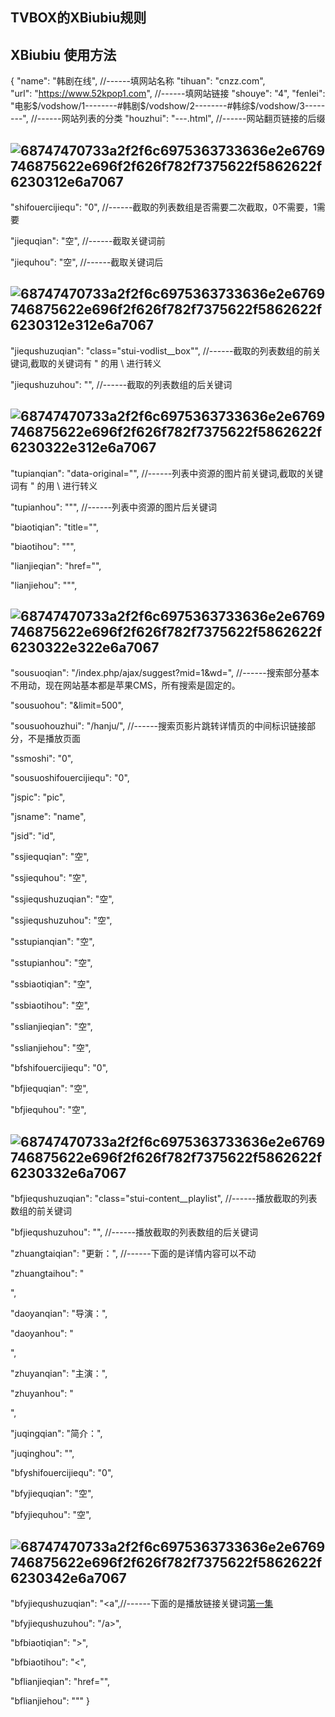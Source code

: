 ## TVBOX的XBiubiu规则
## XBiubiu 使用方法
{ 
  "name": "韩剧在线", //------填网站名称 
  "tihuan": "cnzz.com",  
  "url": "https://www.52kpop1.com",  //------填网站链接 
  "shouye": "4", 
  "fenlei": "电影$/vodshow/1--------#韩剧$/vodshow/2--------#韩综$/vodshow/3--------", //------网站列表的分类 
  "houzhui": "---.html", //------网站翻页链接的后缀 
 
## ![68747470733a2f2f6c6975363733636e2e6769746875622e696f2f626f782f7375622f5862622f6230312e6a7067](https://user-images.githubusercontent.com/102397160/182079920-903aeb76-6c7d-4c58-9324-5602fd26aed2.jpg)

  "shifouercijiequ": "0",  //------截取的列表数组是否需要二次截取，0不需要，1需要
  
  "jiequqian": "空", //------截取关键词前
  
  "jiequhou": "空", //------截取关键词后
  
## ![68747470733a2f2f6c6975363733636e2e6769746875622e696f2f626f782f7375622f5862622f6230312e312e6a7067](https://user-images.githubusercontent.com/102397160/182080343-1ddab3ed-98a9-4919-a390-649b02473c5c.jpg)

  "jiequshuzuqian": "class=\"stui-vodlist__box\"", //------截取的列表数组的前关键词,截取的关键词有 " 的用 \ 进行转义
  
  "jiequshuzuhou": "</span>", //------截取的列表数组的后关键词
  
## ![68747470733a2f2f6c6975363733636e2e6769746875622e696f2f626f782f7375622f5862622f6230322e312e6a7067](https://user-images.githubusercontent.com/102397160/182080422-e930ddb7-0b87-4b42-a16d-29e8853daa4b.jpg)

  "tupianqian": "data-original=\"", //------列表中资源的图片前关键词,截取的关键词有 " 的用 \ 进行转义 
  
  "tupianhou": "\"", //------列表中资源的图片后关键词
  
  "biaotiqian": "title=\"",
  
  "biaotihou": "\"", 
  
  "lianjieqian": "href=\"",
  
  "lianjiehou": "\"", 
  
## ![68747470733a2f2f6c6975363733636e2e6769746875622e696f2f626f782f7375622f5862622f6230322e322e6a7067](https://user-images.githubusercontent.com/102397160/182080520-ebf50e25-b253-4c8c-bef4-3edda78788b1.jpg)

  "sousuoqian": "/index.php/ajax/suggest?mid=1&wd=", //------搜索部分基本不用动，现在网站基本都是苹果CMS，所有搜索是固定的。
  
  "sousuohou": "&limit=500",
  
  "sousuohouzhui": "/hanju/", //------搜索页影片跳转详情页的中间标识链接部分，不是播放页面
  
  "ssmoshi": "0",
  
  "sousuoshifouercijiequ": "0", 
  
  "jspic": "pic", 
  
  "jsname": "name", 
  
  "jsid": "id", 
  
  "ssjiequqian": "空", 
  
  "ssjiequhou": "空", 
  
  "ssjiequshuzuqian": "空", 
  
  "ssjiequshuzuhou": "空", 
  
  "sstupianqian": "空", 
  
  "sstupianhou": "空", 
  
  "ssbiaotiqian": "空",
  
  "ssbiaotihou": "空", 
  
  "sslianjieqian": "空", 
  
  "sslianjiehou": "空", 
  
  "bfshifouercijiequ": "0", 
  
  "bfjiequqian": "空", 
  
  "bfjiequhou": "空", 
  
## ![68747470733a2f2f6c6975363733636e2e6769746875622e696f2f626f782f7375622f5862622f6230332e6a7067](https://user-images.githubusercontent.com/102397160/182080617-5d5578a1-479a-4e38-bd63-eb865eb28e5a.jpg)

  "bfjiequshuzuqian": "class=\"stui-content__playlist", //------播放截取的列表数组的前关键词 
  
  "bfjiequshuzuhou": "</ul>", //------播放截取的列表数组的后关键词
  
  "zhuangtaiqian": "更新：</span>", //------下面的是详情内容可以不动 
  
  "zhuangtaihou": "</p>", 
  
  "daoyanqian": "导演：</span>", 
  
  "daoyanhou": "</p>",
  
  "zhuyanqian": "主演：</span>", 
  
  "zhuyanhou": "</p>", <br />
  
  "juqingqian": "简介：</span>",
  
  "juqinghou": "</div>",
  
  "bfyshifouercijiequ": "0", 
  
  "bfyjiequqian": "空", 
  
  "bfyjiequhou": "空", 
  
## ![68747470733a2f2f6c6975363733636e2e6769746875622e696f2f626f782f7375622f5862622f6230342e6a7067](https://user-images.githubusercontent.com/102397160/182080684-eb767c6f-3e48-4d99-a162-8c17608a1a21.jpg)

  "bfyjiequshuzuqian": "<a",//------下面的是播放链接关键词<a href="链接">第一集</a> 
  
  "bfyjiequshuzuhou": "/a>", 
  
  "bfbiaotiqian": ">", 
  
  "bfbiaotihou": "<", 
  
  "bflianjieqian": "href=\"",
  
  "bflianjiehou": "\"" 
} 

